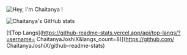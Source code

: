 ![Hey, I'm Chaitanya !](https://pimp-my-readme.webapp.io/pimp-my-readme/sliding-text?emojis=1f64b-200d-2642-fe0f&text=Hey%252C%2520I%27m%2520Chaitanya%2520%21)

![Chaitanya's GitHub stats](https://github-readme-stats.vercel.app/api?username=ChaitanyaJoshiX&show_icons=true&theme=merko)


[![Top Langs](https://github-readme-stats.vercel.app/api/top-langs/?username= ChaitanyaJoshiX&langs_count=8)](https://github.com/ ChaitanyaJoshiX/github-readme-stats)
